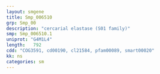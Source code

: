 ```yaml
---
layout: smgene
title: Smp_006510
grp: Smp_00
description: "cercarial elastase (S01 family)"
smp: Smp_006510.1
uniprot: "G4M1L4"
length:   792
cdd: "COG3591, cd00190, cl21584, pfam00089, smart00020"
kk: ns
categories: sm
---
```

